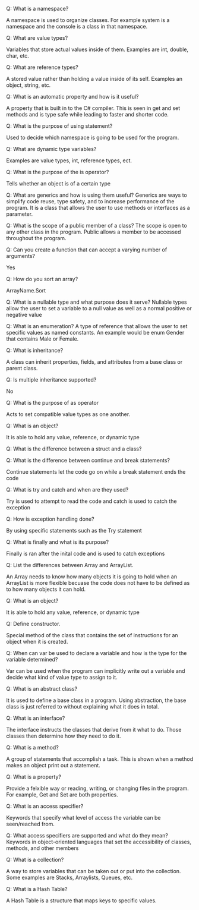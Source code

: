 Q: What is a namespace?

A namespace is used to organize classes. For example system is a namespace and the console is a class in that namespace.

Q: What are value types?

Variables that store actual values inside of them. Examples are int, double, char, etc.

Q: What are reference types?

A stored value rather than holding a value inside of its self. Examples an object, string, etc.

Q: What is an automatic property and how is it useful?

A property that is built in to the C# compiler. This is seen in get and set methods and is type safe while leading to faster and shorter code.

Q: What is the purpose of using statement?

Used to decide which namespace is going to be used for the program.

Q: What are dynamic type variables?

Examples are value types, int, reference types, ect. 

Q: What is the purpose of the is operator?

Tells whether an object is of a certain type

Q: What are generics and how is using them useful?
Generics are ways to simplify code reuse, type safety, and to increase performance of the program. It is a class that allows the user to use methods or interfaces as a parameter.
 

Q: What is the scope of a public member of a class?
The scope is open to any other class in the program. Public allows a member to be accessed throughout the program.


Q: Can you create a function that can accept a varying number of arguments?

Yes

Q: How do you sort an array?

ArrayName.Sort 

Q: What is a nullable type and what purpose does it serve?
Nullable types allow the user to set a variable to a null value as well as a normal positive or negative value


Q: What is an enumeration?
A type of reference that allows the user to set specific values as named constants. An example would be enum Gender that contains Male or Female.



Q: What is inheritance?

A class can inherit properties, fields, and attributes from a base class or parent class.


Q: Is multiple inheritance supported?

No

Q: What is the purpose of as operator

Acts to set compatible value types as one another.

Q: What is an object?

It is able to hold any value, reference, or dynamic type

Q: What is the difference between a struct and a class?


Q: What is the difference between continue and break statements?

Continue statements let the code go on while a break statement ends the code 


Q: What is try and catch and when are they used?

Try is used to attempt to read the code and catch is used to catch the exception

Q: How is exception handling done?

By using specific statements such as the Try statement

Q: What is finally and what is its purpose?

Finally is ran after the inital code and is used to catch exceptions

Q: List the differences between Array and ArrayList.

An Array needs to know how many objects it is going to hold when an ArrayList is more flexible becuase the code does not have to be defined as to how many objects it can hold.


Q: What is an object?

It is able to hold any value, reference, or dynamic type


Q: Define constructor.

Special method of the class that contains the set of instructions for an object when it is created.


Q: When can var be used to declare a variable and how is the type for the variable determined?

Var can be used when the program can implicitly write out a variable and decide what kind of value type to assign to it.

Q: What is an abstract class?

It is used to define a base class in a program. Using abstraction, the base class is just referred to without explaining what it does in total.


Q: What is an interface?

The interface instructs the classes that derive from it what to do. Those classes then determine how they need to do it.


Q: What is a method?

A group of statements that accomplish a task. This is shown when a method makes an object print out a statement.


Q: What is a property?

 Provide a felxible way or reading, writing, or changing files in the program. For example, Get and Set are both properties.


Q: What is an access specifier?

Keywords that specify what level of access the variable can be seen/reached from.


Q: What access specifiers are supported and what do they mean?
Keywords in object-oriented languages that set the accessibility of classes, methods, and other members


Q: What is a collection?

A way to store variables that can be taken out or put into the collection. Some examples are Stacks, Arraylists, Queues, etc.

Q: What is a Hash Table?

A Hash Table is a structure that maps keys to specific values.
